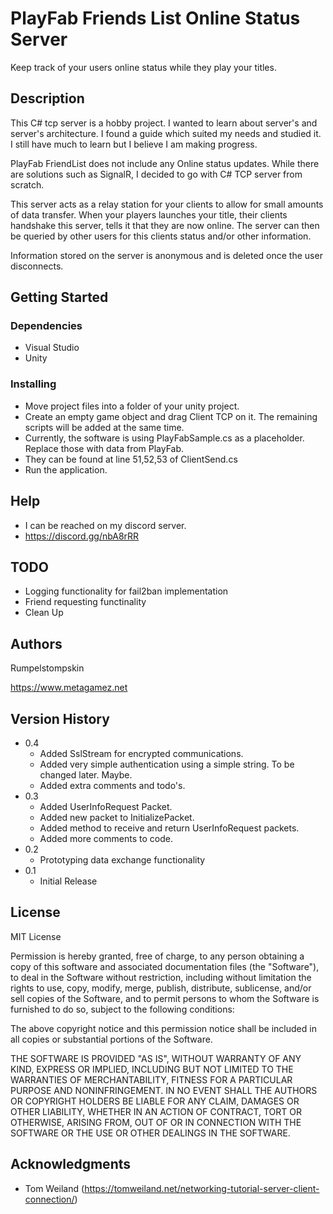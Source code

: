 # PlayFab Friends List Online Status Server

Keep track of your users online status while they play your titles.

## Description

This C# tcp server is a hobby project. I wanted to learn about server's and server's architecture. I found a guide which suited my needs and studied it.
I still have much to learn but I believe I am making progress.

PlayFab FriendList does not include any Online status updates. 
While there are solutions such as SignalR, I decided to go with C# TCP server from scratch.

This server acts as a relay station for your clients to allow for small amounts of data transfer.
When your players launches your title, their clients handshake this server, tells it that they are now online.
The server can then be queried by other users for this clients status and/or other information.

Information stored on the server is anonymous and is deleted once the user disconnects.

## Getting Started

### Dependencies

* Visual Studio
* Unity

### Installing

* Move project files into a folder of your unity project.
* Create an empty game object and drag Client TCP on it. The remaining scripts will be added at the same time.
* Currently, the software is using PlayFabSample.cs as a placeholder. Replace those with data from PlayFab.
* They can be found at line 51,52,53 of ClientSend.cs
* Run the application.

## Help

* I can be reached on my discord server.
* https://discord.gg/nbA8rRR

## TODO

* Logging functionality for fail2ban implementation
* Friend requesting functinality
* Clean Up

## Authors

Rumpelstompskin

https://www.metagamez.net

## Version History
* 0.4
    * Added SslStream for encrypted communications.
    * Added very simple authentication using a simple string. To be changed later. Maybe.
    * Added extra comments and todo's.
* 0.3
    * Added UserInfoRequest Packet.
    * Added new packet to InitializePacket.
    * Added method to receive and return UserInfoRequest packets.
    * Added more comments to code.
* 0.2
    * Prototyping data exchange functionality
* 0.1
    * Initial Release

## License

MIT License

Permission is hereby granted, free of charge, to any person obtaining a copy
of this software and associated documentation files (the "Software"), to deal
in the Software without restriction, including without limitation the rights
to use, copy, modify, merge, publish, distribute, sublicense, and/or sell
copies of the Software, and to permit persons to whom the Software is
furnished to do so, subject to the following conditions:

The above copyright notice and this permission notice shall be included in all
copies or substantial portions of the Software.

THE SOFTWARE IS PROVIDED "AS IS", WITHOUT WARRANTY OF ANY KIND, EXPRESS OR
IMPLIED, INCLUDING BUT NOT LIMITED TO THE WARRANTIES OF MERCHANTABILITY,
FITNESS FOR A PARTICULAR PURPOSE AND NONINFRINGEMENT. IN NO EVENT SHALL THE
AUTHORS OR COPYRIGHT HOLDERS BE LIABLE FOR ANY CLAIM, DAMAGES OR OTHER
LIABILITY, WHETHER IN AN ACTION OF CONTRACT, TORT OR OTHERWISE, ARISING FROM,
OUT OF OR IN CONNECTION WITH THE SOFTWARE OR THE USE OR OTHER DEALINGS IN THE
SOFTWARE.

## Acknowledgments

* Tom Weiland (https://tomweiland.net/networking-tutorial-server-client-connection/)